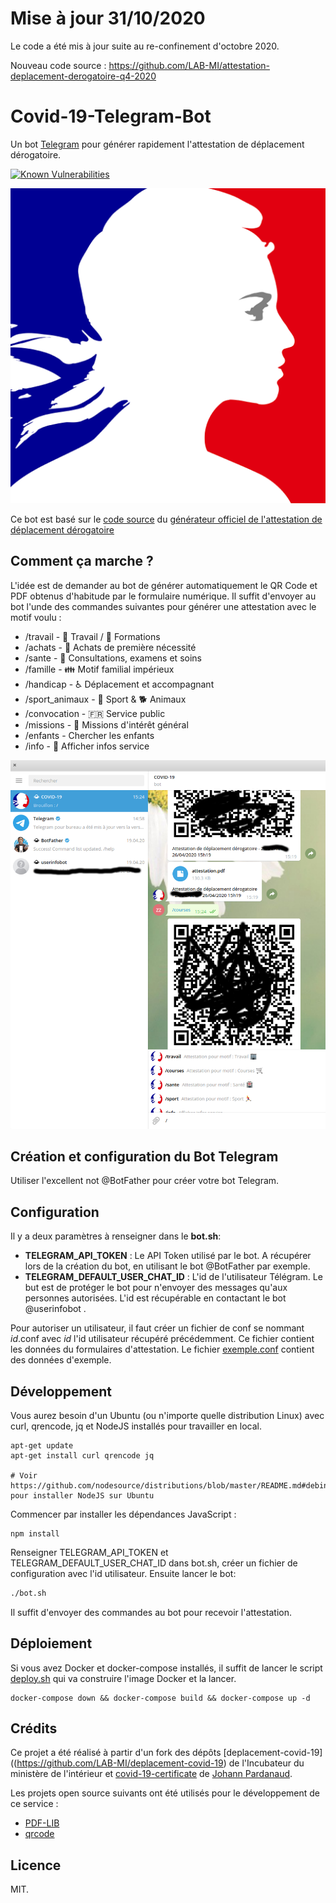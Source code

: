 # Mise à jour 31/10/2020

Le code a été mis à jour suite au re-confinement d'octobre 2020.

Nouveau code source : https://github.com/LAB-MI/attestation-deplacement-derogatoire-q4-2020

# Covid-19-Telegram-Bot

Un bot [Telegram](https://telegram.org/) pour générer rapidement l'attestation de déplacement dérogatoire.

[![Known Vulnerabilities](https://snyk.io/test/github/ziedzaiem/Covid-19-Telegram-Bot/badge.svg?targetFile=package.json)](https://snyk.io/test/github/ziedzaiem/Covid-19-Telegram-Bot?targetFile=package.json)

![Icône](icon.png)

Ce bot est basé sur le [code source]((https://github.com/LAB-MI/deplacement-covid-19) ) du [générateur officiel de l'attestation de déplacement dérogatoire](https://media.interieur.gouv.fr/deplacement-covid-19/) 

## Comment ça marche ?

L'idée est de demander au bot de générer automatiquement le QR Code et PDF obtenus d'habitude par le formulaire numérique. Il suffit d'envoyer au bot l'unde des commandes suivantes pour générer une attestation avec le motif voulu :

- /travail - 🏢 Travail / 🏫 Formations
- /achats - 🛒 Achats de première nécessité
- /sante - 🏥 Consultations, examens et soins
- /famille - 👪 Motif familial impérieux
- /handicap - ♿ Déplacement et accompagnant
- /sport_animaux - 🏃 Sport & 🐕 Animaux
- /convocation - 🇫🇷 Service public
- /missions - 🔨 Missions d'intérêt général
- /enfants - Chercher les enfants
- /info - 🚸 Afficher infos service

![Screenshot](screenshot.png)

## Création et configuration du Bot Telegram

Utiliser l'excellent not @BotFather pour créer votre bot Telegram.

## Configuration

Il y a deux paramètres à renseigner dans le **bot.sh**:

- **TELEGRAM_API_TOKEN** : Le API Token utilisé par le bot. A récupérer lors de la création du bot, en utilisant le bot @BotFather par exemple.
- **TELEGRAM_DEFAULT_USER_CHAT_ID** : L'id de l'utilisateur Télégram. Le but est de protéger le bot pour n'envoyer des messages qu'aux personnes autorisées. L'id est récupérable en contactant le bot @userinfobot .

Pour autoriser un utilisateur, il faut créer un fichier de conf se nommant *id*.conf avec *id* l'id utilisateur récupéré précédemment. Ce fichier contient les données du formulaires d'attestation. Le fichier [exemple.conf](exemple.conf) contient des données d'exemple.

## Développement

Vous aurez besoin d'un Ubuntu (ou n'importe quelle distribution Linux) avec curl, qrencode, jq et NodeJS installés pour travailler en local.

```shell
apt-get update
apt-get install curl qrencode jq

# Voir https://github.com/nodesource/distributions/blob/master/README.md#debinstall pour installer NodeJS sur Ubuntu
```

Commencer par installer les dépendances JavaScript :

```shell
npm install
```

Renseigner TELEGRAM_API_TOKEN et TELEGRAM_DEFAULT_USER_CHAT_ID dans bot.sh, créer un fichier de configuration avec l'id utilisateur. Ensuite lancer le bot:

```bash
./bot.sh
```

Il suffit d'envoyer des commandes au bot pour recevoir l'attestation.

## Déploiement

Si vous avez Docker et docker-compose installés, il suffit de lancer le script [deploy.sh](deploy.sh) qui va construire l'image Docker et la lancer.

```shell
docker-compose down && docker-compose build && docker-compose up -d
```

## Crédits

Ce projet a été réalisé à partir d'un fork des dépôts [deplacement-covid-19]((https://github.com/LAB-MI/deplacement-covid-19) de l'Incubateur du ministère de l'intérieur et [covid-19-certificate](https://github.com/nesk/covid-19-certificate) de [Johann Pardanaud](https://github.com/nesk).


Les projets open source suivants ont été utilisés pour le développement de ce
service :

- [PDF-LIB](https://pdf-lib.js.org/)
- [qrcode](https://github.com/soldair/node-qrcode)

## Licence

MIT.
